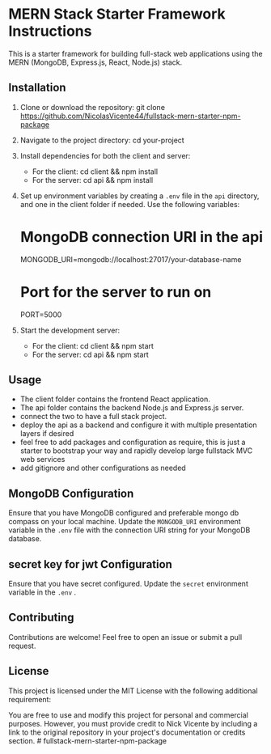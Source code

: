 # MERN Stack Starter Framework Instructions

This is a starter framework for building full-stack web applications using the MERN (MongoDB, Express.js, React, Node.js) stack.

## Installation

1. Clone or download the repository:
   git clone https://github.com/NicolasVicente44/fullstack-mern-starter-npm-package

2. Navigate to the project directory:
   cd your-project

3. Install dependencies for both the client and server:

   - For the client:
     cd client && npm install
   - For the server:
     cd api && npm install

4. Set up environment variables by creating a `.env` file in the `api` directory, and one in the client folder if needed. Use the following variables:

   # MongoDB connection URI in the api

   MONGODB_URI=mongodb://localhost:27017/your-database-name

   # Port for the server to run on

   PORT=5000

5. Start the development server:
   - For the client:
     cd client && npm start
   - For the server:
     cd api && npm start

## Usage

- The client folder contains the frontend React application.
- The api folder contains the backend Node.js and Express.js server.
- connect the two to have a full stack project.
- deploy the api as a backend and configure it with multiple presentation layers if desired
- feel free to add packages and configuration as require, this is just a starter to bootstrap your way and rapidly develop large fullstack MVC web services
- add gitignore and other configurations as needed

## MongoDB Configuration

Ensure that you have MongoDB configured and preferable mongo db compass on your local machine. Update the `MONGODB_URI` environment variable in the `.env` file with the connection URI string for your MongoDB database.

## secret key for jwt Configuration

Ensure that you have secret configured. Update the `secret` environment variable in the `.env` .

## Contributing

Contributions are welcome! Feel free to open an issue or submit a pull request.

## License

This project is licensed under the MIT License with the following additional requirement:

You are free to use and modify this project for personal and commercial purposes. However, you must provide credit to Nick Vicente by including a link to the original repository in your project's documentation or credits section.
#   f u l l s t a c k - m e r n - s t a r t e r - n p m - p a c k a g e 
 
 